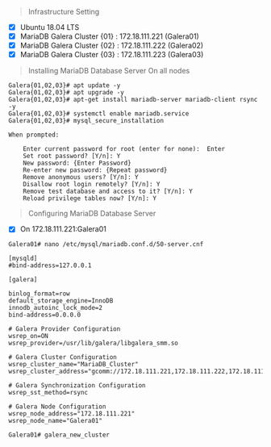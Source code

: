 > Infrastructure Setting 
- [x] Ubuntu 18.04 LTS
- [x] MariaDB Galera Cluster {01} : 172.18.111.221 (Galera01)
- [x] MariaDB Galera Cluster {02} : 172.18.111.222 (Galera02)
- [x] MariaDB Galera Cluster {03} : 172.18.111.223 (Galera03)
> Installing MariaDB Database Server On all nodes
```
Galera{01,02,03}# apt update -y
Galera{01,02,03}# apt upgrade -y
Galera{01,02,03}# apt-get install mariadb-server mariadb-client rsync -y
Galera{01,02,03}# systemctl enable mariadb.service
Galera{01,02,03}# mysql_secure_installation

When prompted:

    Enter current password for root (enter for none):  Enter
    Set root password? [Y/n]: Y
    New password: {Enter Password}
    Re-enter new password: {Repeat password}
    Remove anonymous users? [Y/n]: Y
    Disallow root login remotely? [Y/n]: Y
    Remove test database and access to it? [Y/n]: Y
    Reload privilege tables now? [Y/n]: Y

```
>Configuring MariaDB Database Server
- [x] On 172.18.111.221:Galera01 
```
Galera01# nano /etc/mysql/mariadb.conf.d/50-server.cnf

[mysqld]
#bind-address=127.0.0.1

[galera]

binlog_format=row
default_storage_engine=InnoDB
innodb_autoinc_lock_mode=2
bind-address=0.0.0.0

# Galera Provider Configuration
wsrep_on=ON
wsrep_provider=/usr/lib/galera/libgalera_smm.so

# Galera Cluster Configuration
wsrep_cluster_name="MariaDB_Cluster"
wsrep_cluster_address="gcomm://172.18.111.221,172.18.111.222,172.18.111.223"

# Galera Synchronization Configuration
wsrep_sst_method=rsync

# Galera Node Configuration
wsrep_node_address="172.18.111.221"
wsrep_node_name="Galera01"

Galera01# galera_new_cluster
```

